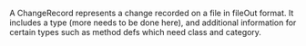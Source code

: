 A ChangeRecord represents a change recorded on a file in fileOut format.It includes a type (more needs to be done here), and additional informationfor certain types such as method defs which need class and category.